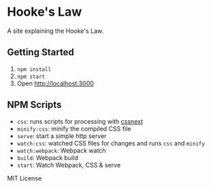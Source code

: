 # Hooke's Law
A site explaining the Hooke's Law.

## Getting Started
1. `npm install`
2. `npm start`
3. Open <http://localhost:3000>

## NPM Scripts
- `css`: runs scripts for processing with [cssnext](https://cssnext.github.io/)
- `minify:css`: minify the compiled CSS file
- `serve`: start a simple http server
- `watch:css`: watched CSS files for changes and runs `css` and `minify`
- `watch:webpack`: Webpack watch
- `build`: Webpack build
- `start`: Watch Webpack, CSS & serve

MIT License
